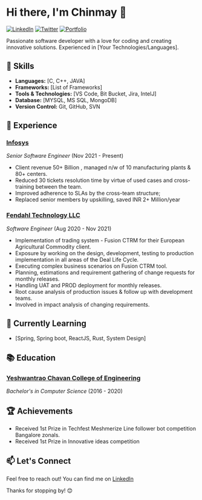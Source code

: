 

<!--
**chinmaykothe/chinmaykothe** is a ✨ _special_ ✨ repository because its `README.md` (this file) appears on your GitHub profile.

Here are some ideas to get you started:

- 🔭 I’m currently working on ...
- 🌱 I’m currently learning ...
- 👯 I’m looking to collaborate on ...
- 🤔 I’m looking for help with ...
- 💬 Ask me about ...
- 📫 How to reach me: ...
- 😄 Pronouns: ...
- ⚡ Fun fact: ...
-->

# Hi there, I'm Chinmay 👋
[![LinkedIn](https://img.shields.io/badge/-LinkedIn-blue?style=flat&logo=linkedin&logoColor=white)](https://www.linkedin.com/in/chinmay-kothe-089358186/)
[![Twitter](https://img.shields.io/badge/-Twitter-blue?style=flat&logo=twitter&logoColor=white)](https://twitter.com/yourtwitterhandle)
[![Portfolio](https://img.shields.io/badge/-Portfolio-black?style=flat&logo=react&logoColor=white)](https://yourportfolio.com)

Passionate software developer with a love for coding and creating innovative solutions. Experienced in [Your Technologies/Languages].

## 🚀 Skills

- **Languages:** [C, C++, JAVA]
- **Frameworks:** [List of Frameworks]
- **Tools & Technologies:** [VS Code, Bit Bucket, Jira, IntelJ]
- **Database:** [MYSQL, MS SQL, MongoDB]
- **Version Control:** Git, GitHub, SVN

## 💼 Experience

### [Infosys](https://companywebsite.com)
*Senior Software Engineer* (Nov 2021 - Present)
- Client revenue 50+ Billion , managed n/w of 10 manufacturing plants & 80+  centers.
- Reduced 30 tickets resolution time by virtue of used cases and cross-training between the team. 
- Improved adherence to SLAs by the cross-team structure;
- Replaced senior members by upskilling, saved INR 2+ Million/year

### [Fendahl Technology LLC](https://anothercompany.com)
*Software Engineer* (Aug 2020 - Nov 2021)
- Implementation of trading system - Fusion CTRM for their European Agricultural Commodity client.
- Exposure by working on the design, development, testing to production implementation in all areas of the Deal Life Cycle.
- Executing complex business scenarios on Fusion CTRM tool.
- Planning, estimations and requirement gathering of change requests for monthly releases.
- Handling UAT and PROD deployment for monthly releases.
- Root cause analysis of production issues & follow up with development teams.
- Involved in impact analysis of changing requirements.

## 🌱 Currently Learning

- [Spring, Spring boot, ReactJS, Rust, System Design]

## 📚 Education

### [Yeshwantrao Chavan College of Engineering](https://universitywebsite.com)
*Bachelor's in Computer Science* (2016 - 2020)

<!--## 🌐 Projects

### [Project Name 1](https://project1.com)
- Short description of the project.
- Technologies used: [Tech Stack]
- [Link to the project repository]

### [Project Name 2](https://project2.com)
- Short description of the project.
- Technologies used: [Tech Stack]
- [Link to the project repository] !-->

## 🏆 Achievements

- Received 1st Prize in Techfest Meshmerize Line follower bot competition Bangalore zonals.
- Received 1st Prize in Innovative ideas competition

## 📫 Let's Connect

Feel free to reach out! You can find me on [LinkedIn](https://www.linkedin.com/in/chinmay-kothe-089358186/)
<!--and [Twitter](https://twitter.com/yourtwitterhandle). Check out my [portfolio](https://yourportfolio.com) for more projects. --!>

<!--## ⚡ Fun Fact

- Insert a fun and interesting fact about yourself. --!>

Thanks for stopping by! 😊

